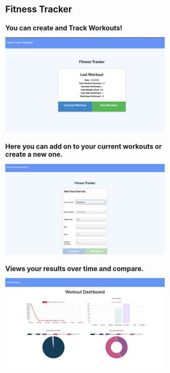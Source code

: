 # Fitness Tracker
## You can create and Track Workouts!
![Image description](home.png)

## Here you can add on to your current workouts or create a new one.
![Image description](add.png)

## Views your results over time and compare.
![Image description](results.png)
